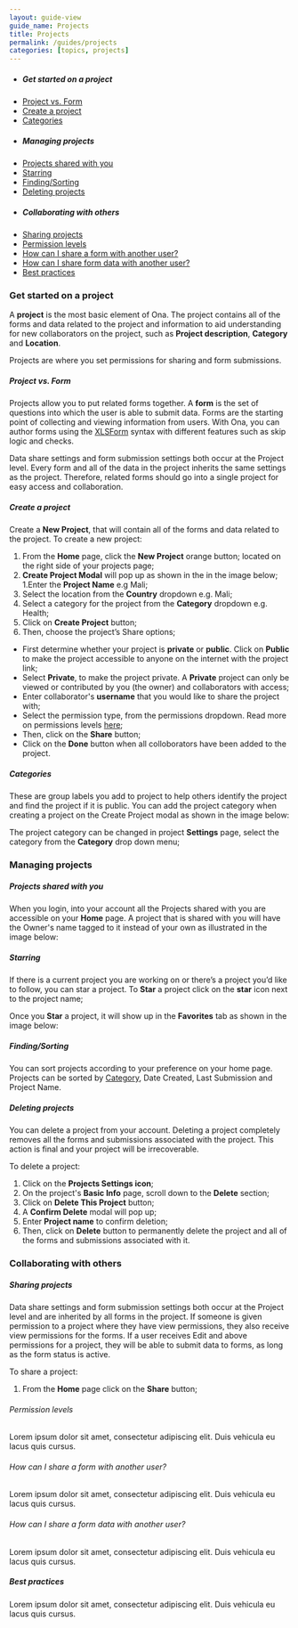 ```yaml
---
layout: guide-view
guide_name: Projects
title: Projects
permalink: /guides/projects
categories: [topics, projects]
---
```


* ##### Get started on a project
* [Project vs. Form](#project-vs-form)
* [Create a project](#create-a-project)
* [Categories](#categories)
* ##### Managing projects
* [Projects shared with you](#projects-shared-with-you)
* [Starring](#starring)
* [Finding/Sorting](#finding-sorting)
* [Deleting projects](#deleting-projects)
* ##### Collaborating with others
 * [Sharing projects](#sharing-projects)
 * [Permission levels](#permission-levels)
 * [How can I share a form with another user?](#share-forms)
 * [How can I share form data with another user?](#share-form-data)
* [Best practices](#best-practices)


### Get started on a project

A **project** is the most basic element of Ona. The project contains all of the forms and data related to the project and information to aid understanding for new collaborators on the project, such as **Project description**, **Category** and **Location**. 

Projects are where you set permissions for sharing and form submissions. 

##### <a name="project-vs-form"></a>Project vs. Form

Projects allow you to put related forms together. A **form** is the set of questions into which the user is able to submit data. Forms are the starting point of collecting and viewing information from users. With Ona, you can author forms using the [XLSForm](http://xlsform.org/) syntax with different features such as skip logic and checks.

Data share settings and form submission settings both occur at the Project level. Every form and all of the data in the project inherits the same settings as the project. Therefore, related forms should go into a single project for easy access and collaboration. 

##### <a name="create-a-project"></a>Create a project

Create a **New Project**, that will contain all of the forms and data related to the project. To create a new project:

1. From the **Home** page, click the **New Project** orange button; located on the right side of your projects page;
1. **Create Project Modal** will pop up as shown in the in the image below;
1.Enter the **Project Name** e.g Mali;
1. Select the location from the **Country** dropdown e.g. Mali;
1. Select a category for the project from the **Category** dropdown e.g. Health;
1. Click on **Create Project** button;
1. Then, choose the project’s Share options;
 * First determine whether your project is **private** or **public**. Click on **Public** to make the project accessible to anyone on the internet with the project link;
 * Select **Private**, to make the project private. A **Private** project can only be viewed or contributed by you (the owner) and collaborators with access;
 * Enter collaborator's **username** that you would like to share the project with;
 * Select the permission type, from the permissions dropdown. Read more on permissions levels [here](permission-level);
 * Then, click on the **Share** button;
 * Click on the **Done** button when all colloborators have been added to the project.

##### <a name="categories"></a>Categories

These are group labels you add to project to help others identify the project and find the project if it is public.  You can add the project category when creating a project on the Create Project modal as shown in the image below:

The project category can be changed in project **Settings** page, select the category from the **Category** drop down menu;

### Managing projects

##### <a name="projects-shared-with-you"></a>Projects shared with you

When you login, into your account all the Projects shared with you are accessible on your **Home** page. A project that is shared with you will have the Owner's name tagged to it instead of your own as illustrated in the image below:

##### <a name="starring"></a>Starring

If there is a current project you are working on or there’s a project you’d like to follow, you can star a project. To **Star** a project click on the **star** icon next to the project name;

Once you **Star** a project, it will show up in the **Favorites** tab as shown in the image below:

##### <a name="finding-sorting"></a>Finding/Sorting

You can sort projects according to your preference on your home page. Projects can be sorted by [Category](#categories), Date Created, Last Submission and Project Name.

##### <a name="deleting-projects"></a>Deleting projects

You can delete a project from your account. Deleting a project completely removes all the forms and submissions associated with the project. This action is final and your project will be irrecoverable.

To delete a project:

1. Click on the **Projects Settings icon**;
1. On the project's **Basic Info** page, scroll down to the **Delete** section;
1. Click on **Delete This Project** button;
1. A **Confirm Delete** modal will pop up; 
1. Enter **Project name** to confirm deletion;
1. Then, click on **Delete** button to permanently delete the project and all of the forms and submissions associated with it.

### Collaborating with others

##### <a name="sharing-projects"></a>Sharing projects

Data share settings and form submission settings both occur at the Project level and are inherited by all forms in the project. If someone is given permission to a project where they have view permissions, they also receive view permissions for the forms. If a user receives Edit and above permissions for a project, they will be able to submit data to forms, as long as the form status is active. 

To share a project:

1. From the **Home** page click on the **Share** button;


###### <a name="permission-levels"></a>Permission levels
Lorem ipsum dolor sit amet, consectetur adipiscing elit. Duis vehicula eu lacus quis cursus. 

###### <a name="share-forms"></a>How can I share a form with another user?
Lorem ipsum dolor sit amet, consectetur adipiscing elit. Duis vehicula eu lacus quis cursus.

###### <a name="share-form-data"></a>How can I share a form data with another user?
Lorem ipsum dolor sit amet, consectetur adipiscing elit. Duis vehicula eu lacus quis cursus.

##### <a name="best-practices"></a>Best practices
Lorem ipsum dolor sit amet, consectetur adipiscing elit. Duis vehicula eu lacus quis cursus. 